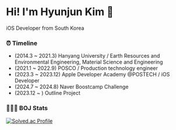 # Hi! I'm Hyunjun Kim 👋

iOS Developer from South Korea

### ⏰ Timeline

- (2014.3 ~ 2021.3) Hanyang University / Earth Resources and Environmental Engineering, Material Science and Engineering
- (2021.1 ~ 2022.9) POSCO / Production technology engineer
- (2023.3 ~ 2023.12) Apple Developer Academy @POSTECH / iOS Developer
- (2024.7 ~ 2024.8) Naver Boostcamp Challenge
- (2023.12 ~ ) Outline Project

### 🧑🏻‍💻 BOJ Stats

[![Solved.ac Profile](http://mazassumnida.wtf/api/v2/generate_badge?boj=hyunjuntyler)](https://solved.ac/hyunjuntyler/)
